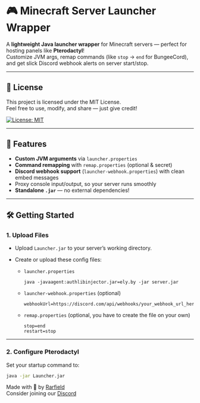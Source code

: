 # 🎮 Minecraft Server Launcher Wrapper

A **lightweight Java launcher wrapper** for Minecraft servers — perfect for hosting panels like **Pterodactyl**!  
Customize JVM args, remap commands (like `stop` → `end` for BungeeCord), and get slick Discord webhook alerts on server start/stop.

---

## 📜 License 

This project is licensed under the MIT License.  
Feel free to use, modify, and share — just give credit!

[![License: MIT](https://img.shields.io/badge/License-MIT-yellow.svg)](https://opensource.org/licenses/MIT)

---

## 🚀 Features

- **Custom JVM arguments** via `launcher.properties`  
- **Command remapping** with `remap.properties` (optional & secret)  
- **Discord webhook support** (`launcher-webhook.properties`) with clean embed messages  
- Proxy console input/output, so your server runs smoothly  
- **Standalone `.jar`** — no external dependencies!

---

## 🛠 Getting Started

### 1. Upload Files

- Upload `Launcher.jar` to your server’s working directory.  
- Create or upload these config files:  

  - `launcher.properties`  
    ```properties
    java -javaagent:authlibinjector.jar=ely.by -jar server.jar
    ```

  - `launcher-webhook.properties` (optional)  
    ```properties
    webhookUrl=https://discord.com/api/webhooks/your_webhook_url_here
    ```

  - `remap.properties` (optional, you have to create the file on your own)  
    ```properties
    stop=end
    restart=stop
    ```

---

### 2. Configure Pterodactyl

Set your startup command to:  
```bash
java -jar Launcher.jar
```

Made with 💖 by [Rarfield](https://youtube.com/@Rarfield)  
Consider joining our [Discord](https://discord.gg/3BGG8tcvVR)
